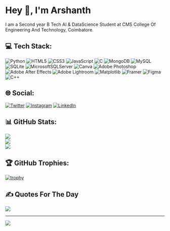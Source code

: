 # Hey 👋, I'm Arshanth
I am a Second year B Tech AI & DataScience Student at CMS College Of Engineering And Technology, Coimbatore. 

## 💻 Tech Stack:
![Python](https://img.shields.io/badge/python-3670A0?style=for-the-badge&logo=python&logoColor=ffdd54) ![HTML5](https://img.shields.io/badge/html5-%23E34F26.svg?style=for-the-badge&logo=html5&logoColor=white) ![CSS3](https://img.shields.io/badge/css3-%231572B6.svg?style=for-the-badge&logo=css3&logoColor=white) ![JavaScript](https://img.shields.io/badge/javascript-%23323330.svg?style=for-the-badge&logo=javascript&logoColor=%23F7DF1E) ![C](https://img.shields.io/badge/c-%2300599C.svg?style=for-the-badge&logo=c&logoColor=white) ![MongoDB](https://img.shields.io/badge/MongoDB-%234ea94b.svg?style=for-the-badge&logo=mongodb&logoColor=white) ![MySQL](https://img.shields.io/badge/mysql-4479A1.svg?style=for-the-badge&logo=mysql&logoColor=white) ![SQLite](https://img.shields.io/badge/sqlite-%2307405e.svg?style=for-the-badge&logo=sqlite&logoColor=white) ![MicrosoftSQLServer](https://img.shields.io/badge/Microsoft%20SQL%20Server-CC2927?style=for-the-badge&logo=microsoft%20sql%20server&logoColor=white) ![Canva](https://img.shields.io/badge/Canva-%2300C4CC.svg?style=for-the-badge&logo=Canva&logoColor=white) ![Adobe Photoshop](https://img.shields.io/badge/adobe%20photoshop-%2331A8FF.svg?style=for-the-badge&logo=adobe%20photoshop&logoColor=white) ![Adobe After Effects](https://img.shields.io/badge/Adobe%20After%20Effects-9999FF.svg?style=for-the-badge&logo=Adobe%20After%20Effects&logoColor=white) ![Adobe Lightroom](https://img.shields.io/badge/Adobe%20Lightroom-31A8FF.svg?style=for-the-badge&logo=Adobe%20Lightroom&logoColor=white) ![Matplotlib](https://img.shields.io/badge/Matplotlib-%23ffffff.svg?style=for-the-badge&logo=Matplotlib&logoColor=black) ![Framer](https://img.shields.io/badge/Framer-black?style=for-the-badge&logo=framer&logoColor=blue) ![Figma](https://img.shields.io/badge/figma-%23F24E1E.svg?style=for-the-badge&logo=figma&logoColor=white) ![C++](https://img.shields.io/badge/c++-%2300599C.svg?style=for-the-badge&logo=c%2B%2B&logoColor=white)

## 🌐 Social:
[![Twitter](https://img.shields.io/badge/twitter-1DA1F2?style=for-the-badge&logo=twitter&logoColor=white)](https://twitter.com/yourprofile)
[![Instagram](https://img.shields.io/badge/instagram-E4405F?style=for-the-badge&logo=instagram&logoColor=white)](https://instagram.com/__arsh.xnth/)
[![LinkedIn](https://img.shields.io/badge/linkedin-0077B5?style=for-the-badge&logo=linkedin&logoColor=white)](https://www.linkedin.com/in/arshanth-kumar-777a9a290)

## 📊 GitHub Stats:
![](https://github-readme-stats.vercel.app/api/top-langs/?username=arshxnth&theme=dark&hide_border=false&include_all_commits=false&count_private=false&layout=compact)<br/>
![](https://github-readme-stats.vercel.app/api?username=arshxnth&theme=dark&hide_border=false&include_all_commits=false&count_private=false)<br/>
![](https://github-readme-streak-stats.herokuapp.com/?user=arshxnth&theme=dark&hide_border=false)

## 🏆 GitHub Trophies:
[![trophy](https://github-profile-trophy.vercel.app/?username=arshxnth&theme=juicyfresh)](https://github.com/arshxnth/github-profile-trophy)

## ✍️ Quotes For The Day
![](https://quotes-github-readme.vercel.app/api?type=horizontal&theme=dark)

---
[![](https://visitcount.itsvg.in/api?id=arshxnth&icon=8&color=0)](https://visitcount.itsvg.in)
